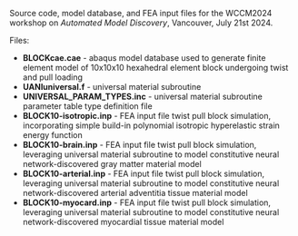 Source code, model database, and FEA input files for the 
WCCM2024 workshop on _Automated Model Discovery_,
Vancouver, July 21st 2024.

Files:
- **BLOCKcae.cae** - abaqus model database used to generate finite element model of 10x10x10 hexahedral element block undergoing twist and pull loading
- **UANIuniversal.f** - universal material subroutine
- **UNIVERSAL_PARAM_TYPES.inc** - universal material subroutine parameter table type definition file
- **BLOCK10-isotropic.inp** - FEA input file twist pull block simulation, incorporating simple build-in polynomial isotropic hyperelastic strain energy function
- **BLOCK10-brain.inp** - FEA input file twist pull block simulation, leveraging universal material subroutine to model constitutive neural network-discovered gray matter material model
- **BLOCK10-arterial.inp** - FEA input file twist pull block simulation, leveraging universal material subroutine to model constitutive neural network-discovered arterial adventitia tissue material model
- **BLOCK10-myocard.inp** - FEA input file twist pull block simulation, leveraging universal material subroutine to model constitutive neural network-discovered myocardial tissue material model
